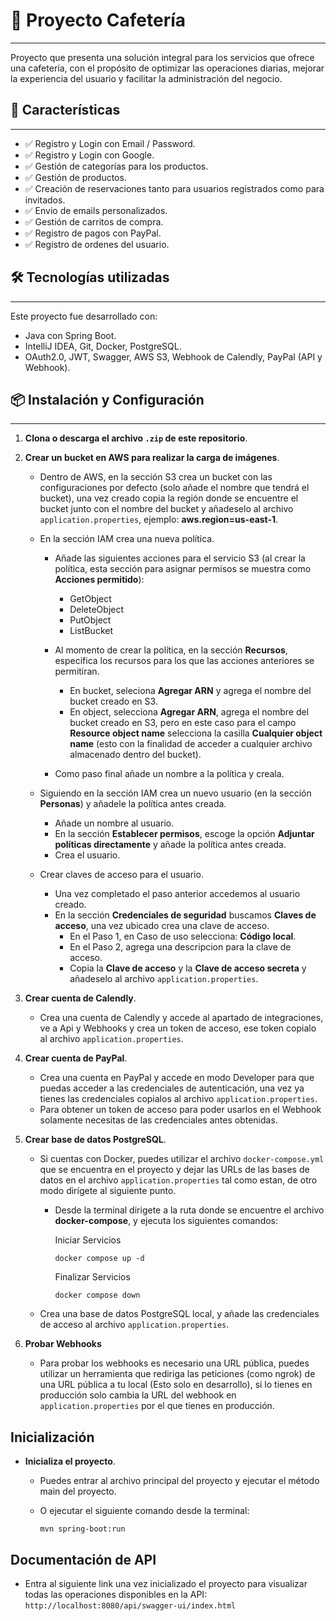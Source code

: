 # 📌 Proyecto Cafetería

---
Proyecto que presenta una solución integral para los servicios que ofrece una cafetería, con el propósito de optimizar las operaciones diarias, mejorar la experiencia del usuario y facilitar la administración del negocio.

## 🚀 Características

---
- ✅ Registro y Login con Email / Password.
- ✅ Registro y Login con Google.
- ✅ Gestión de categorías para los productos.
- ✅ Gestión de productos.
- ✅ Creación de reservaciones tanto para usuarios registrados como para invitados.
- ✅ Envio de emails personalizados.
- ✅ Gestión de carritos de compra.
- ✅ Registro de pagos con PayPal.
- ✅ Registro de ordenes del usuario.

## 🛠️ Tecnologías utilizadas

---
Este proyecto fue desarrollado con: 

- Java con Spring Boot.
- IntelliJ IDEA, Git, Docker, PostgreSQL.
- OAuth2.0, JWT, Swagger, AWS S3, Webhook de Calendly, PayPal (API y Webhook).

## 📦 Instalación y Configuración

---
1. **Clona o descarga el archivo `.zip` de este repositorio**.

1. **Crear un bucket en AWS para realizar la carga de imágenes**.

    - Dentro de AWS, en la sección S3 crea un bucket con las configuraciones por defecto (solo añade el nombre que tendrá el bucket), una vez creado copia la región donde se encuentre el bucket junto con el nombre del bucket y añadeselo al archivo `application.properties`, ejemplo: **aws.region=us-east-1**.

    - En la sección IAM crea una nueva política.
        - Añade las siguientes acciones para el servicio S3 (al crear la política, esta sección para asignar permisos se muestra como **Acciones permitido**):
            * GetObject
            * DeleteObject
            * PutObject
            * ListBucket

        - Al momento de crear la política, en la sección **Recursos**, especifica los recursos para los que las acciones anteriores se permitiran.
            - En bucket, seleciona **Agregar ARN** y agrega el nombre del bucket creado en S3.
            - En object, selecciona **Agregar ARN**, agrega el nombre del bucket creado en S3, pero en este caso para el campo **Resource object name** selecciona la casilla **Cualquier object name** (esto con la finalidad de acceder a cualquier archivo almacenado dentro del bucket).

        - Como paso final añade un nombre a la política y creala.

    - Siguiendo en la sección IAM crea un nuevo usuario (en la sección **Personas**) y añadele la política antes creada.
        - Añade un nombre al usuario.
        - En la sección **Establecer permisos**, escoge la opción **Adjuntar políticas directamente** y añade la política antes creada.
        - Crea el usuario.

    - Crear claves de acceso para el usuario.
        - Una vez completado el paso anterior accedemos al usuario creado.
        - En la sección **Credenciales de seguridad** buscamos **Claves de acceso**, una vez ubicado crea una clave de acceso.
            - En el Paso 1, en Caso de uso selecciona: **Código local**.
            - En el Paso 2, agrega una descripcion para la clave de acceso.
            - Copia la **Clave de acceso** y la **Clave de acceso secreta** y añadeselo al archivo `application.properties`.

1. **Crear cuenta de Calendly**.
    - Crea una cuenta de Calendly y accede al apartado de integraciones, ve a Api y Webhooks y crea un token de acceso, ese token copialo al archivo `application.properties`.
     
1. **Crear cuenta de PayPal**.
   - Crea una cuenta en PayPal y accede en modo Developer para que puedas acceder a las credenciales de autenticación, una vez ya tienes las credenciales copialos al archivo `application.properties`.
   - Para obtener un token de acceso para poder usarlos en el Webhook solamente necesitas de las credenciales antes obtenidas.

1. **Crear base de datos PostgreSQL**.
    - Si cuentas con Docker, puedes utilizar el archivo `docker-compose.yml` que se encuentra en el proyecto y dejar las URLs de las bases de datos en el archivo `application.properties` tal como estan, de otro modo dirígete al siguiente punto.
        - Desde la terminal dirigete a la ruta donde se encuentre el archivo **docker-compose**, y ejecuta los siguientes comandos:

          Iniciar Servicios
            ```
            docker compose up -d
            ``` 

          Finalizar Servicios
            ```
            docker compose down
            ``` 
    - Crea una base de datos PostgreSQL local, y añade las credenciales de acceso al archivo `application.properties`.

1. **Probar Webhooks**
    - Para probar los webhooks es necesario una URL pública, puedes utilizar un herramienta que rediriga las peticiones (como ngrok) de una URL pública a tu local (Esto solo en desarrollo), si lo tienes en producción solo cambia la URL del webhook en `application.properties` por el que tienes en producción.

## Inicialización

- **Inicializa el proyecto**.
    - Puedes entrar al archivo principal del proyecto y ejecutar el método main del proyecto.

    - O ejecutar el siguiente comando desde la terminal:

        ```
        mvn spring-boot:run
        ```

## Documentación de API

- Entra al siguiente link una vez inicializado el proyecto para visualizar todas las operaciones disponibles en la API:
  `http://localhost:8080/api/swagger-ui/index.html`
